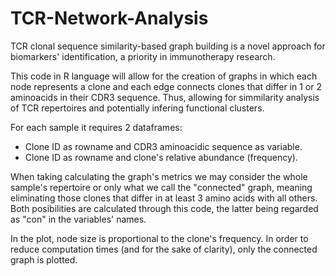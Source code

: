 # TCR-Network-Analysis
TCR clonal sequence similarity-based graph building is a novel approach for biomarkers' identification, a priority in immunotherapy research. 

This code in R language will allow for the creation of graphs in which each node represents a clone and each edge connects clones that differ in 1 or 2 aminoacids in their CDR3 sequence. Thus, allowing for simmilarity analysis of TCR repertoires and potentially infering functional clusters. 

For each sample it requires 2 dataframes:
- Clone ID as rowname and CDR3 aminoacidic sequence as variable. 
- Clone ID as rowname and clone's relative abundance (frequency).

When taking calculating the graph's metrics we may consider the whole sample's repertoire or only what we call the "connected" graph, meaning eliminating those clones that differ in at least 3 amino acids with all others. 
Both posibilities are calculated through this code, the latter being regarded as "con" in the variables' names. 

In the plot, node size is proportional to the clone's frequency. In order to reduce computation times (and for the sake of clarity), only the connected graph is plotted.  
